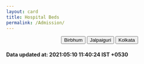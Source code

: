 ```yaml
---
layout: card
title: Hospital Beds
permalink: /Admission/
---
```

<div align="center">
 <div class="btn-group">
<a href="{{ "/Admission/Birbhum" | relative_url}}" class="button"><button>Birbhum</button></a>
<a href="{{ "/Admission/Jalpaiguri" | relative_url}}" class="button"><button>Jalpaiguri</button></a>
<a href="{{ "/Admission/Kolkata" | relative_url}}" class="button"><button>Kolkata</button></a>
</div>
</div>
<h4> Data updated at: 2021:05:10 11:40:24 IST +0530 </h4>